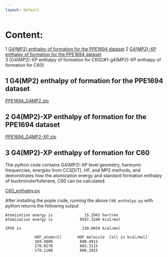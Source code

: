 ```yaml
---
layout: default
---
```

# Content:
1 [G4(MP2) enthalpy of formation for the PPE1694 dataset](#1-g4(MP2)-enthalpy-of-formation-for-the-PPE1694-dataset) 
2 [G4(MP2)-XP enthalpy of formation for the PPE1694 dataset](#1-g4(MP2)-XP-enthalpy-of-formation-for-the-PPE1694-dataset)  
3 [G4(MP2)-XP enthalpy of formation for C60](#1-g4(MP2)-XP enthalpy of formation for C60)  

## 1 G4(MP2) enthalpy of formation for the PPE1694 dataset

[PPE1694_G4MP2.zip](https://github.com/moldis-group/pople/blob/main/benchmarks/PPE1694_G4MP2.zip)

## 2 G4(MP2)-XP enthalpy of formation for the PPE1694 dataset

[PPE1694_G4MP2-XP.zip](https://github.com/moldis-group/pople/blob/main/benchmarks/PPE1694_G4MP2-XP.zip)

## 3 G4(MP2)-XP enthalpy of formation for C60
The python code contains G4(MP2)-XP level geometry, harmonic frequencies, energies from CCSD(T), HF, and MP2 methods, and demonstrates how the atomization energy and standard formation enthalpy of buckminsterfullerene, C60 can be calculated.

[C60_enthalpy.py](https://github.com/moldis-group/pople/blob/main/benchmarks/C60_enthalpy.py)

After installing the pople code, running the above `C60_enthalpy.py` with python returns the following output

```
Atomization energy is              15.2943 hartree    
Atomization energy is            9597.3248 kcal/mol    

ZPVE is                           230.0659 kcal/mol    

             HOF_atoms(C)       HOF molecule  [all in kcal/mol]
             169.9800            600.4915
             170.0270            603.3115
             170.1100            608.2915
```

